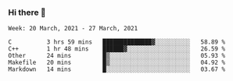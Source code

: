### Hi there 👋
<!--START_SECTION:waka-->
```text
Week: 20 March, 2021 - 27 March, 2021

C          3 hrs 59 mins   ██████████████▓░░░░░░░░░░   58.89 % 
C++        1 hr 48 mins    ██████▓░░░░░░░░░░░░░░░░░░   26.59 % 
Other      24 mins         █▒░░░░░░░░░░░░░░░░░░░░░░░   05.93 % 
Makefile   20 mins         █▒░░░░░░░░░░░░░░░░░░░░░░░   04.92 % 
Markdown   14 mins         █░░░░░░░░░░░░░░░░░░░░░░░░   03.67 % 
```
<!--END_SECTION:waka-->

<p align="center"> </p>


<!--
**thallard/thallard** is a ✨ _special_ ✨ repository because its `README.md` (this file) appears on your GitHub profile.

Here are some ideas to get you started:

- 🔭 I’m currently working on ...
- 🌱 I’m currently learning ...
- 👯 I’m looking to collaborate on ...
- 🤔 I’m looking for help with ...
- 💬 Ask me about ...
- 📫 How to reach me: ...
- 😄 Pronouns: ...
- ⚡ Fun fact: ...
-->
